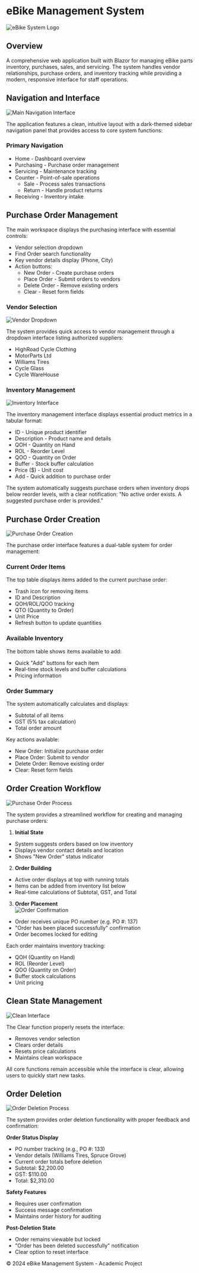# **eBike Management System**

![eBike System Logo](/img/ebike-logo.png)

## Overview

A comprehensive web application built with Blazor for managing eBike parts inventory, purchases, sales, and servicing. The system handles vendor relationships, purchase orders, and inventory tracking while providing a modern, responsive interface for staff operations.

## Navigation and Interface

![Main Navigation Interface](/ebike-images/landing-page.png)

The application features a clean, intuitive layout with a dark-themed sidebar navigation panel that provides access to core system functions:

### Primary Navigation
- Home - Dashboard overview
- Purchasing - Purchase order management 
- Servicing - Maintenance tracking
- Counter - Point-of-sale operations
  - Sale - Process sales transactions
  - Return - Handle product returns
- Receiving - Inventory intake

## Purchase Order Management
The main workspace displays the purchasing interface with essential controls:
- Vendor selection dropdown
- Find Order search functionality 
- Key vendor details display (Phone, City)
- Action buttons:
  - New Order - Create purchase orders
  - Place Order - Submit orders to vendors
  - Delete Order - Remove existing orders
  - Clear - Reset form fields

### Vendor Selection
![Vendor Dropdown](/ebike-images/vendor-selection.png)

The system provides quick access to vendor management through a dropdown interface listing authorized suppliers:
- HighRoad Cycle Clothing
- MotorParts Ltd
- Williams Tires 
- Cycle Glass
- Cycle WareHouse

### Inventory Management
![Inventory Interface](/ebike-images/inventory-management.png)

The inventory management interface displays essential product metrics in a tabular format:

- ID - Unique product identifier
- Description - Product name and details
- QOH - Quantity on Hand
- ROL - Reorder Level
- QOO - Quantity on Order
- Buffer - Stock buffer calculation
- Price ($) - Unit cost
- Add - Quick addition to purchase order

The system automatically suggests purchase orders when inventory drops below reorder levels, with a clear notification: "No active order exists. A suggested purchase order is provided."

## Purchase Order Creation
![Purchase Order Creation](/ebike-images/purchase-order-creation.png)

The purchase order interface features a dual-table system for order management:

### Current Order Items
The top table displays items added to the current purchase order:
- Trash icon for removing items
- ID and Description 
- QOH/ROL/QOO tracking
- QTO (Quantity to Order)
- Unit Price
- Refresh button to update quantities

### Available Inventory 
The bottom table shows items available to add:
- Quick "Add" buttons for each item
- Real-time stock levels and buffer calculations
- Pricing information

### Order Summary
The system automatically calculates and displays:
- Subtotal of all items
- GST (5% tax calculation)
- Total order amount

Key actions available:
- New Order: Initialize purchase order
- Place Order: Submit to vendor
- Delete Order: Remove existing order
- Clear: Reset form fields

## Order Creation Workflow
![Purchase Order Process](/ebike-images/purchase-order-workflow.png)

The system provides a streamlined workflow for creating and managing purchase orders:

1. **Initial State**
- System suggests orders based on low inventory
- Displays vendor contact details and location
- Shows "New Order" status indicator

2. **Order Building**
- Active order displays at top with running totals
- Items can be added from inventory list below
- Real-time calculations of Subtotal, GST, and Total

3. **Order Placement**  
![Order Confirmation](/ebike-images/order-confirmation.png)
- Order receives unique PO number (e.g. PO #: 137)
- "Order has been placed successfully" confirmation
- Order becomes locked for editing

Each order maintains inventory tracking:
- QOH (Quantity on Hand)
- ROL (Reorder Level)
- QOO (Quantity on Order)
- Buffer stock calculations
- Unit pricing

## Clean State Management
![Clean Interface](/ebike-images/clean-interface.png)

The Clear function properly resets the interface:
- Removes vendor selection
- Clears order details
- Resets price calculations
- Maintains clean workspace

All core functions remain accessible while the interface is clear, allowing users to quickly start new tasks.

## Order Deletion
![Order Deletion Process](/ebike-images/order-deletion.png)

The system provides order deletion functionality with proper feedback and confirmation:

**Order Status Display**
- PO number tracking (e.g., PO #: 133)
- Vendor details (Williams Tires, Spruce Grove)
- Current order totals before deletion
 - Subtotal: $2,200.00
 - GST: $110.00
 - Total: $2,310.00

**Safety Features**
- Requires user confirmation
- Success message confirmation
- Maintains order history for auditing

**Post-Deletion State**
- Order remains viewable but locked
- "Order has been deleted successfully" notification
- Clear option to reset interface

© 2024 eBike Management System - Academic Project